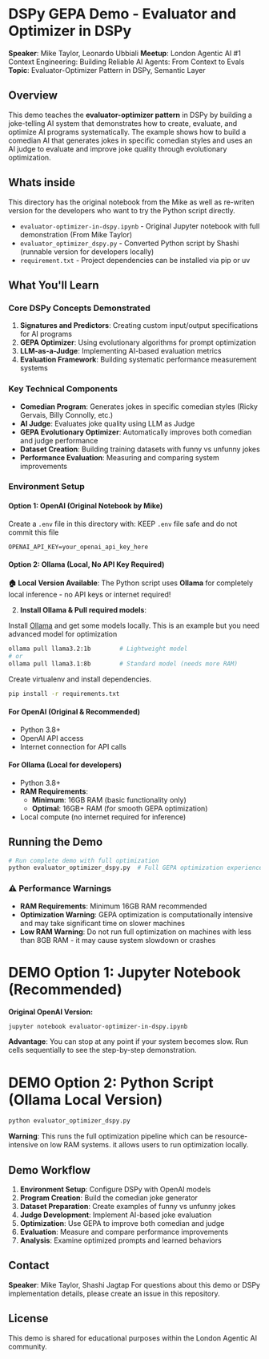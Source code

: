 # DSPy GEPA Demo - Evaluator and Optimizer in DSPy

**Speaker**: Mike Taylor, Leonardo Ubbiali
**Meetup**: London Agentic AI #1 Context Engineering: Building Reliable AI Agents: From Context to Evals
**Topic**: Evaluator-Optimizer Pattern in DSPy, Semantic Layer

## Overview

This demo teaches the **evaluator-optimizer pattern** in DSPy by building a joke-telling AI system that demonstrates how to create, evaluate, and optimize AI programs systematically. The example shows how to build a comedian AI that generates jokes in specific comedian styles and uses an AI judge to evaluate and improve joke quality through evolutionary optimization.


## Whats inside 

This directory has the original notebook from the Mike as well as re-writen version for the developers who want to try the Python script directly. 

- `evaluator-optimizer-in-dspy.ipynb` - Original Jupyter notebook with full demonstration (From Mike Taylor)
- `evaluator_optimizer_dspy.py` - Converted Python script by Shashi  (runnable version for developers locally)
- `requirement.txt` - Project dependencies can be installed via pip or uv 


## What You'll Learn

### Core DSPy Concepts Demonstrated

1. **Signatures and Predictors**: Creating custom input/output specifications for AI programs
2. **GEPA Optimizer**: Using evolutionary algorithms for prompt optimization
3. **LLM-as-a-Judge**: Implementing AI-based evaluation metrics
4. **Evaluation Framework**: Building systematic performance measurement systems

### Key Technical Components

- **Comedian Program**: Generates jokes in specific comedian styles (Ricky Gervais, Billy Connolly, etc.)
- **AI Judge**: Evaluates joke quality using LLM as Judge
- **GEPA Evolutionary Optimizer**: Automatically improves both comedian and judge performance
- **Dataset Creation**: Building training datasets with funny vs unfunny jokes
- **Performance Evaluation**: Measuring and comparing system improvements


### Environment Setup

#### Option 1: OpenAI (Original Notebook by Mike)

Create a `.env` file in this directory with: KEEP `.env` file safe and do not commit this file

```env
OPENAI_API_KEY=your_openai_api_key_here
```

#### Option 2: Ollama (Local, No API Key Required)

**🏠 Local Version Available**: The Python script uses **Ollama** for completely local inference - no API keys or internet required!

2. **Install Ollama & Pull required models**:

Install [Ollama](https://ollama.com) and get some models locally. This is an example but you need advanced model for optimization
   ```bash
   ollama pull llama3.2:1b        # Lightweight model
   # or
   ollama pull llama3.1:8b        # Standard model (needs more RAM)
   ```

Create virtualenv and install dependencies. 

```bash
pip install -r requirements.txt
```


#### For OpenAI (Original & Recommended)
- Python 3.8+
- OpenAI API access
- Internet connection for API calls


#### For Ollama (Local for developers)
- Python 3.8+
- **RAM Requirements**:
  - **Minimum**: 16GB RAM (basic functionality only)
  - **Optimal**: 16GB+ RAM (for smooth GEPA optimization)
- Local compute (no internet required for inference)

## Running the Demo

```bash
# Run complete demo with full optimization
python evaluator_optimizer_dspy.py  # Full GEPA optimization experience

```
### ⚠️ **Performance Warnings**
- **RAM Requirements**: Minimum 16GB RAM recommended
- **Optimization Warning**: GEPA optimization is computationally intensive and may take significant time on slower machines
- **Low RAM Warning**: Do not run full optimization on machines with less than 8GB RAM - it may cause system slowdown or crashes



# DEMO Option 1: Jupyter Notebook (Recommended)

**Original OpenAI Version:**
```bash
jupyter notebook evaluator-optimizer-in-dspy.ipynb
```

**Advantage**: You can stop at any point if your system becomes slow. Run cells sequentially to see the step-by-step demonstration.

# DEMO Option 2: Python Script (Ollama Local Version)

```bash
python evaluator_optimizer_dspy.py
```

**Warning**: This runs the full optimization pipeline which can be resource-intensive on low RAM systems. it allows users to run optimization locally. 

## Demo Workflow

1. **Environment Setup**: Configure DSPy with OpenAI models
2. **Program Creation**: Build the comedian joke generator
3. **Dataset Preparation**: Create examples of funny vs unfunny jokes
4. **Judge Development**: Implement AI-based joke evaluation
5. **Optimization**: Use GEPA to improve both comedian and judge
6. **Evaluation**: Measure and compare performance improvements
7. **Analysis**: Examine optimized prompts and learned behaviors


## Contact

**Speaker**: Mike Taylor, Shashi Jagtap
For questions about this demo or DSPy implementation details, please create an issue in this repository.

## License

This demo is shared for educational purposes within the London Agentic AI community.